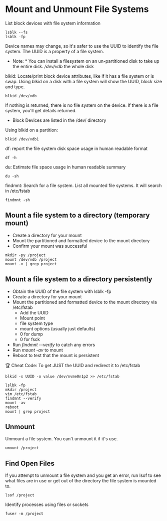 # Mount and Unmount File Systems

List block devices with file system information
```
lsblk --fs
lsblk -fp
```

Device names may change, so it's safer to use the UUID to identify the file system. The UUID is a property of a file system.
* Note: * You can install a filesystem on an un-partitioned disk to take up the entire disk. _/dev/vdb_ the whole disk

blkid: Locate/print block device attributes, like if it has a file system or is swap. Using blkid on a disk with a file system will show the UUID, block size and type.
```
blkid /dev/vdb
```
If nothing is returned, there is no file system on the device. If there is a file system, you'll get details returned.

- Block Devices are listed in the /dev/ directory

Using blkid on a partition:
```
blkid /dev/vdb1
```

df: report the file system disk space usage in human readable format
```
df -h
```

du: Estimate file space usage in human readable summary
```
du -sh
```

findmnt: Search for a file system. List all mounted file systems. It will search in /etc/fstab
```
findmnt -sh
```
## Mount a file system to a directory (temporary mount)
- Create a directory for your mount
- Mount the partitioned and formatted device to the mount directory 
- Confirm your mount was successful

```
mkdir -py /project
mount /dev/vdb /project
mount -v | grep project
```

## Mount a file system to a directory persistently
- Obtain the UUID of the file system with lsblk -fp
- Create a directory for your mount
- Mount the partitioned and formatted device to the mount directory via /etc/fstab
    - Add the UUID
    - Mount point
    - file system type
    - mount options (usually just defaults)
    - 0 for dump
    - 0 for fsck
- Run _findmnt --verify_ to catch any errors
- Run _mount -av_ to mount 
- Reboot to test that the mount is persistent

:trophy: Cheat Code: To get JUST the UUID and redirect it to /etc/fstab
```
blkid -s UUID -o value /dev/nvme0n1p2 >> /etc/fstab
```

```
lslbk -fp
mkdir /project
vim /etc/fstab
findmnt --verify
mount -av
reboot
mount | grep project
```

## Unmount
Unmount a file system. You can't unmount it if it's use.
```
umount /project
```


## Find Open Files
If you attempt to unmount a file system and you get an error, run lsof to see what files are in use or get out of the directory the file system is mounted to.
```
lsof /project
```

Identify processes using files or sockets
```
fuser -m /project
```






